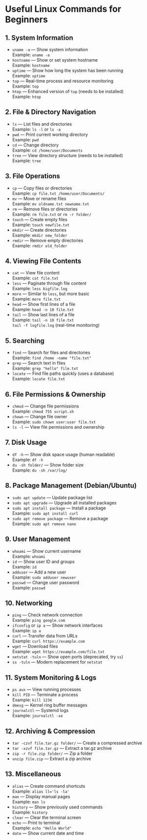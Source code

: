 # Useful Linux Commands for Beginners

## 1. System Information
- `uname -a` — Show system information  
  Example: `uname -a`
- `hostname` — Show or set system hostname  
  Example: `hostname`
- `uptime` — Show how long the system has been running  
  Example: `uptime`
- `top` — Real-time process and resource monitoring  
  Example: `top`
- `htop` — Enhanced version of `top` (needs to be installed)  
  Example: `htop`

## 2. File & Directory Navigation
- `ls` — List files and directories  
  Example: `ls -l` or `ls -a`
- `pwd` — Print current working directory  
  Example: `pwd`
- `cd` — Change directory  
  Example: `cd /home/user/Documents`
- `tree` — View directory structure (needs to be installed)  
  Example: `tree`

## 3. File Operations
- `cp` — Copy files or directories  
  Example: `cp file.txt /home/user/Documents/`
- `mv` — Move or rename files  
  Example: `mv oldname.txt newname.txt`
- `rm` — Remove files or directories  
  Example: `rm file.txt` or `rm -r folder/`
- `touch` — Create empty files  
  Example: `touch newfile.txt`
- `mkdir` — Create directories  
  Example: `mkdir new_folder`
- `rmdir` — Remove empty directories  
  Example: `rmdir old_folder`

## 4. Viewing File Contents
- `cat` — View file content  
  Example: `cat file.txt`
- `less` — Paginate through file content  
  Example: `less bigfile.log`
- `more` — Similar to `less`, but more basic  
  Example: `more file.txt`
- `head` — Show first lines of a file  
  Example: `head -n 10 file.txt`
- `tail` — Show last lines of a file  
  Example: `tail -n 10 file.txt`  
  `tail -f logfile.log` (real-time monitoring)

## 5. Searching
- `find` — Search for files and directories  
  Example: `find /home -name "file.txt"`
- `grep` — Search text in files  
  Example: `grep "hello" file.txt`
- `locate` — Find file paths quickly (uses a database)  
  Example: `locate file.txt`

## 6. File Permissions & Ownership
- `chmod` — Change file permissions  
  Example: `chmod 755 script.sh`
- `chown` — Change file owner  
  Example: `sudo chown user:user file.txt`
- `ls -l` — View file permissions and ownership

## 7. Disk Usage
- `df -h` — Show disk space usage (human readable)  
  Example: `df -h`
- `du -sh folder/` — Show folder size  
  Example: `du -sh /var/log/`

## 8. Package Management (Debian/Ubuntu)
- `sudo apt update` — Update package list  
- `sudo apt upgrade` — Upgrade all installed packages  
- `sudo apt install package` — Install a package  
  Example: `sudo apt install curl`
- `sudo apt remove package` — Remove a package  
  Example: `sudo apt remove nano`

## 9. User Management
- `whoami` — Show current username  
  Example: `whoami`
- `id` — Show user ID and groups  
  Example: `id`
- `adduser` — Add a new user  
  Example: `sudo adduser newuser`
- `passwd` — Change user password  
  Example: `passwd`

## 10. Networking
- `ping` — Check network connection  
  Example: `ping google.com`
- `ifconfig` or `ip a` — Show network interfaces  
  Example: `ip a`
- `curl` — Transfer data from URLs  
  Example: `curl https://example.com`
- `wget` — Download files  
  Example: `wget https://example.com/file.txt`
- `netstat -tuln` — Show open ports (deprecated, try `ss`)
- `ss -tuln` — Modern replacement for `netstat`

## 11. System Monitoring & Logs
- `ps aux` — View running processes  
- `kill PID` — Terminate a process  
  Example: `kill 1234`
- `dmesg` — Kernel ring buffer messages  
- `journalctl` — Systemd logs  
  Example: `journalctl -xe`

## 12. Archiving & Compression
- `tar -czvf file.tar.gz folder/` — Create a compressed archive  
- `tar -xzvf file.tar.gz` — Extract a tar.gz archive  
- `zip -r file.zip folder/` — Zip a folder  
- `unzip file.zip` — Extract a zip archive

## 13. Miscellaneous
- `alias` — Create command shortcuts  
  Example: `alias ll='ls -la'`
- `man` — Display manual pages  
  Example: `man ls`
- `history` — Show previously used commands  
  Example: `history`
- `clear` — Clear the terminal screen  
- `echo` — Print to terminal  
  Example: `echo "Hello World"`
- `date` — Show current date and time
